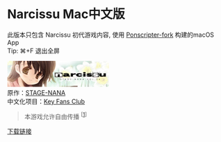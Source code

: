 # Narcissu Mac中文版

此版本只包含 Narcissu 初代游戏内容, 使用 [Ponscripter-fork](https://github.com/sekaiproject/ponscripter-fork) 构建的macOS App  
Tip: ⌘+F 退出全屏  
  
![Narcissu](https://github.com/Emory-M/Narcissu/blob/master/narcissu_banner.jpg?raw=true)  
原作：[STAGE-NANA](http://stage-nana.sakura.ne.jp/narcissu.htm)  
中文化项目：[Key Fans Club](http://www.keyfc.net/project/cnarcissu/)  

>本游戏允许自由传播 <sup>[[1](http://www.keyfc.net/project/cnarcissu/main.htm)]</sup>  

[下载链接](https://github.com/Emory-M/Narcissu/releases/download/1.0/Narcissu.zip)
